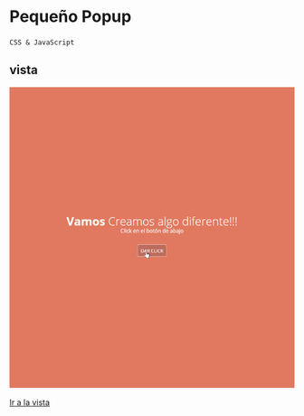 # Pequeño Popup
`CSS & JavaScript`

## vista 
![image](vista.gif)

[Ir a la vista](https://musing-hawking-f58f6d.netlify.app/)